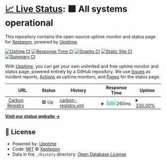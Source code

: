# [📈 Live Status](https://xeptagondev.github.io/undp-carbon-status): <!--live status--> **🟩 All systems operational**

This repository contains the open-source uptime monitor and status page for [Xeptagon](https://www.xeptagon.com/), powered by [Upptime](https://github.com/upptime/upptime).

[![Uptime CI](https://github.com/xeptagondev/undp-carbon-status/workflows/Uptime%20CI/badge.svg)](https://github.com/xeptagondev/undp-carbon-status/actions?query=workflow%3A%22Uptime+CI%22)
[![Response Time CI](https://github.com/xeptagondev/undp-carbon-status/workflows/Response%20Time%20CI/badge.svg)](https://github.com/xeptagondev/undp-carbon-status/actions?query=workflow%3A%22Response+Time+CI%22)
[![Graphs CI](https://github.com/xeptagondev/undp-carbon-status/workflows/Graphs%20CI/badge.svg)](https://github.com/xeptagondev/undp-carbon-status/actions?query=workflow%3A%22Graphs+CI%22)
[![Static Site CI](https://github.com/xeptagondev/undp-carbon-status/workflows/Static%20Site%20CI/badge.svg)](https://github.com/xeptagondev/undp-carbon-status/actions?query=workflow%3A%22Static+Site+CI%22)
[![Summary CI](https://github.com/xeptagondev/undp-carbon-status/workflows/Summary%20CI/badge.svg)](https://github.com/xeptagondev/undp-carbon-status/actions?query=workflow%3A%22Summary+CI%22)

With [Upptime](https://upptime.js.org), you can get your own unlimited and free uptime monitor and status page, powered entirely by a GitHub repository. We use [Issues](https://github.com/xeptagondev/undp-carbon-status/issues) as incident reports, [Actions](https://github.com/xeptagondev/undp-carbon-status/actions) as uptime monitors, and [Pages](https://xeptagondev.github.io/undp-carbon-status) for the status page.

<!--start: status pages-->
<!-- This summary is generated by Upptime (https://github.com/upptime/upptime) -->
<!-- Do not edit this manually, your changes will be overwritten -->
<!-- prettier-ignore -->
| URL | Status | History | Response Time | Uptime |
| --- | ------ | ------- | ------------- | ------ |
| <img alt="" src="https://icons.duckduckgo.com/ip3/carbon-www-dev.s3-website-us-east-1.amazonaws.com.ico" height="13"> [Carbon Registry](http://carbon-www-dev.s3-website-us-east-1.amazonaws.com/) | 🟩 Up | [carbon-registry.yml](https://github.com/xeptagondev/undp-carbon-status/commits/HEAD/history/carbon-registry.yml) | <details><summary><img alt="Response time graph" src="./graphs/carbon-registry/response-time-week.png" height="20"> 260ms</summary><br><a href="https://xeptagondev.github.io/undp-carbon-status/history/carbon-registry"><img alt="Response time 260" src="https://img.shields.io/endpoint?url=https%3A%2F%2Fraw.githubusercontent.com%2Fxeptagondev%2Fundp-carbon-status%2FHEAD%2Fapi%2Fcarbon-registry%2Fresponse-time.json"></a><br><a href="https://xeptagondev.github.io/undp-carbon-status/history/carbon-registry"><img alt="24-hour response time 260" src="https://img.shields.io/endpoint?url=https%3A%2F%2Fraw.githubusercontent.com%2Fxeptagondev%2Fundp-carbon-status%2FHEAD%2Fapi%2Fcarbon-registry%2Fresponse-time-day.json"></a><br><a href="https://xeptagondev.github.io/undp-carbon-status/history/carbon-registry"><img alt="7-day response time 260" src="https://img.shields.io/endpoint?url=https%3A%2F%2Fraw.githubusercontent.com%2Fxeptagondev%2Fundp-carbon-status%2FHEAD%2Fapi%2Fcarbon-registry%2Fresponse-time-week.json"></a><br><a href="https://xeptagondev.github.io/undp-carbon-status/history/carbon-registry"><img alt="30-day response time 260" src="https://img.shields.io/endpoint?url=https%3A%2F%2Fraw.githubusercontent.com%2Fxeptagondev%2Fundp-carbon-status%2FHEAD%2Fapi%2Fcarbon-registry%2Fresponse-time-month.json"></a><br><a href="https://xeptagondev.github.io/undp-carbon-status/history/carbon-registry"><img alt="1-year response time 260" src="https://img.shields.io/endpoint?url=https%3A%2F%2Fraw.githubusercontent.com%2Fxeptagondev%2Fundp-carbon-status%2FHEAD%2Fapi%2Fcarbon-registry%2Fresponse-time-year.json"></a></details> | <details><summary><a href="https://xeptagondev.github.io/undp-carbon-status/history/carbon-registry">100.00%</a></summary><a href="https://xeptagondev.github.io/undp-carbon-status/history/carbon-registry"><img alt="All-time uptime 100.00%" src="https://img.shields.io/endpoint?url=https%3A%2F%2Fraw.githubusercontent.com%2Fxeptagondev%2Fundp-carbon-status%2FHEAD%2Fapi%2Fcarbon-registry%2Fuptime.json"></a><br><a href="https://xeptagondev.github.io/undp-carbon-status/history/carbon-registry"><img alt="24-hour uptime 100.00%" src="https://img.shields.io/endpoint?url=https%3A%2F%2Fraw.githubusercontent.com%2Fxeptagondev%2Fundp-carbon-status%2FHEAD%2Fapi%2Fcarbon-registry%2Fuptime-day.json"></a><br><a href="https://xeptagondev.github.io/undp-carbon-status/history/carbon-registry"><img alt="7-day uptime 100.00%" src="https://img.shields.io/endpoint?url=https%3A%2F%2Fraw.githubusercontent.com%2Fxeptagondev%2Fundp-carbon-status%2FHEAD%2Fapi%2Fcarbon-registry%2Fuptime-week.json"></a><br><a href="https://xeptagondev.github.io/undp-carbon-status/history/carbon-registry"><img alt="30-day uptime 100.00%" src="https://img.shields.io/endpoint?url=https%3A%2F%2Fraw.githubusercontent.com%2Fxeptagondev%2Fundp-carbon-status%2FHEAD%2Fapi%2Fcarbon-registry%2Fuptime-month.json"></a><br><a href="https://xeptagondev.github.io/undp-carbon-status/history/carbon-registry"><img alt="1-year uptime 100.00%" src="https://img.shields.io/endpoint?url=https%3A%2F%2Fraw.githubusercontent.com%2Fxeptagondev%2Fundp-carbon-status%2FHEAD%2Fapi%2Fcarbon-registry%2Fuptime-year.json"></a></details>

<!--end: status pages-->

[**Visit our status website →**](https://xeptagondev.github.io/undp-carbon-status)

## 📄 License

- Powered by: [Upptime](https://github.com/upptime/upptime)
- Code: [MIT](./LICENSE) © [Xeptagon](https://www.xeptagon.com/)
- Data in the `./history` directory: [Open Database License](https://opendatacommons.org/licenses/odbl/1-0/)
